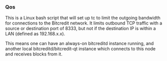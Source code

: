 ### Qos ###

This is a Linux bash script that will set up tc to limit the outgoing bandwidth for connections to the Bitcredit network. It limits outbound TCP traffic with a source or destination port of 8333, but not if the destination IP is within a LAN (defined as 192.168.x.x).

This means one can have an always-on bitcreditd instance running, and another local bitcreditd/bitcredit-qt instance which connects to this node and receives blocks from it.
